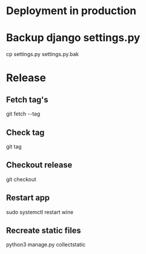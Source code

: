 # Deployment in production

# Backup django settings.py
cp settings.py settings.py.bak

# Release
## Fetch tag's
git fetch --tag

## Check tag
git tag

## Checkout release
git checkout <tag>

## Restart app
sudo systemctl restart wine

## Recreate static files
python3 manage.py collectstatic
